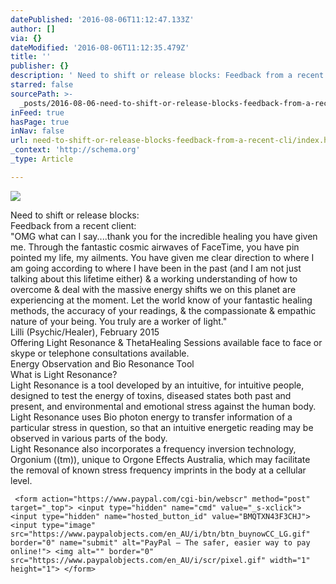 ```yaml
---
datePublished: '2016-08-06T11:12:47.133Z'
author: []
via: {}
dateModified: '2016-08-06T11:12:35.479Z'
title: ''
publisher: {}
description: ' Need to shift or release blocks: Feedback from a recent client: "OMG what can I say....thank you for the incredible healing you have given me. Through the fantastic cosmic airwaves of FaceTime, you have pin pointed my life, my ailments. You have given me clear direction to where I am going according to where I have been in the past (and I am not just talking about this lifetime either) & a working understanding of how to overcome & deal with the massive energy shifts we on this planet are experiencing at the moment. Let the world know of your fantastic healing methods, the accuracy of your readings, & the compassionate & empathic nature of your being. You truly are a worker of light." Lilli (Psychic/Healer), February 2015 Offering Light Resonance & ThetaHealing Sessions available face to face or skype or telephone consultations available. Energy Observation and Bio Resonance Tool What is Light Resonance? Light Resonance is a tool developed by an intuitive, for intuitive people, designed to test the energy of toxins, diseased states both past and present, and environmental and emotional stress against the human body.  Light Resonance uses Bio photon energy to transfer information of a particular stress in question, so that an intuitive energetic reading may be observed in various parts of the body. Light Resonance also incorporates a frequency inversion technology, Orgonium (™), unique to Orgone Effects Australia, which may facilitate the removal of known stress frequency imprints in the body at a cellular level.'
starred: false
sourcePath: >-
  _posts/2016-08-06-need-to-shift-or-release-blocks-feedback-from-a-recent-cli.md
inFeed: true
hasPage: true
inNav: false
url: need-to-shift-or-release-blocks-feedback-from-a-recent-cli/index.html
_context: 'http://schema.org'
_type: Article

---
```

![](https://the-grid-user-content.s3-us-west-2.amazonaws.com/e57a2b73-c5e1-4db0-9e53-7b83a5b42431.jpg)

Need to shift or release blocks:  
Feedback from a recent client:  
"OMG what can I say....thank you for the incredible healing you have given me. Through the fantastic cosmic airwaves of FaceTime, you have pin pointed my life, my ailments. You have given me clear direction to where I am going according to where I have been in the past (and I am not just talking about this lifetime either) & a working understanding of how to overcome & deal with the massive energy shifts we on this planet are experiencing at the moment. Let the world know of your fantastic healing methods, the accuracy of your readings, & the compassionate & empathic nature of your being. You truly are a worker of light."  
Lilli (Psychic/Healer), February 2015  
Offering Light Resonance & ThetaHealing Sessions available face to face or skype or telephone consultations available.  
Energy Observation and Bio Resonance Tool  
What is Light Resonance?  
Light Resonance is a tool developed by an intuitive, for intuitive people, designed to test the energy of toxins, diseased states both past and present, and environmental and emotional stress against the human body.   
Light Resonance uses Bio photon energy to transfer information of a particular stress in question, so that an intuitive energetic reading may be observed in various parts of the body.  
Light Resonance also incorporates a frequency inversion technology, Orgonium ((tm)), unique to Orgone Effects Australia, which may facilitate the removal of known stress frequency imprints in the body at a cellular level.

     <form action="https://www.paypal.com/cgi-bin/webscr" method="post" target="_top"> <input type="hidden" name="cmd" value="_s-xclick"> <input type="hidden" name="hosted_button_id" value="BMQTXN43F3CHJ"> <input type="image" src="https://www.paypalobjects.com/en_AU/i/btn/btn_buynowCC_LG.gif" border="0" name="submit" alt="PayPal – The safer, easier way to pay online!"> <img alt="" border="0" src="https://www.paypalobjects.com/en_AU/i/scr/pixel.gif" width="1" height="1"> </form>